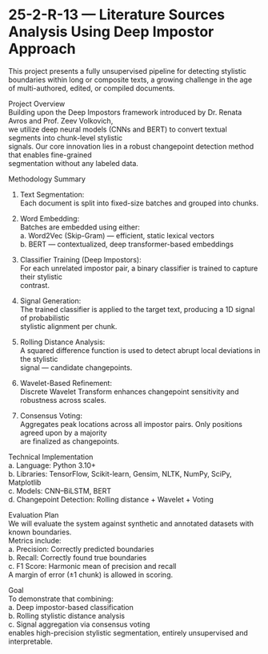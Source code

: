 # 25-2-R-13 — Literature Sources Analysis Using Deep Impostor Approach
This project presents a fully unsupervised pipeline for detecting stylistic boundaries 
within long or composite texts, a growing challenge in the age of multi-authored, edited,
or compiled documents.

Project Overview  
Building upon the Deep Impostors framework introduced by Dr. Renata Avros and Prof. Zeev Volkovich,  
we utilize deep neural models (CNNs and BERT) to convert textual segments into chunk-level stylistic  
signals. Our core innovation lies in a robust changepoint detection method that enables fine-grained  
segmentation without any labeled data.

Methodology Summary  
1. Text Segmentation:  
   Each document is split into fixed-size batches and grouped into chunks.

2. Word Embedding:  
   Batches are embedded using either:  
   a. Word2Vec (Skip-Gram) — efficient, static lexical vectors  
   b. BERT — contextualized, deep transformer-based embeddings

3. Classifier Training (Deep Impostors):  
   For each unrelated impostor pair, a binary classifier is trained to capture their stylistic  
   contrast.

4. Signal Generation:  
   The trained classifier is applied to the target text, producing a 1D signal of probabilistic  
   stylistic alignment per chunk.

5. Rolling Distance Analysis:  
   A squared difference function is used to detect abrupt local deviations in the stylistic  
   signal — candidate changepoints.

6. Wavelet-Based Refinement:  
   Discrete Wavelet Transform enhances changepoint sensitivity and robustness across scales.

7. Consensus Voting:  
   Aggregates peak locations across all impostor pairs. Only positions agreed upon by a majority  
   are finalized as changepoints.

Technical Implementation  
   a. Language: Python 3.10+  
   b. Libraries: TensorFlow, Scikit-learn, Gensim, NLTK, NumPy, SciPy, Matplotlib  
   c. Models: CNN–BiLSTM, BERT  
   d. Changepoint Detection: Rolling distance + Wavelet + Voting

Evaluation Plan  
   We will evaluate the system against synthetic and annotated datasets with known boundaries.  
   Metrics include:  
   a. Precision: Correctly predicted boundaries  
   b. Recall: Correctly found true boundaries  
   c. F1 Score: Harmonic mean of precision and recall  
      A margin of error (±1 chunk) is allowed in scoring.

Goal  
To demonstrate that combining:  
   a. Deep impostor-based classification  
   b. Rolling stylistic distance analysis  
   c. Signal aggregation via consensus voting  
enables high-precision stylistic segmentation, entirely unsupervised and interpretable.
